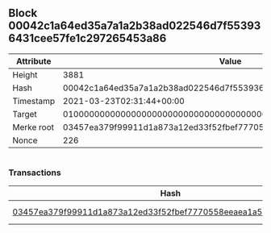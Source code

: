 ## Block 00042c1a64ed35a7a1a2b38ad022546d7f553936431cee57fe1c297265453a86

Attribute | Value
--- | ---
Height | 3881
Hash | 00042c1a64ed35a7a1a2b38ad022546d7f553936431cee57fe1c297265453a86
Timestamp | 2021-03-23T02:31:44+00:00
Target | 0100000000000000000000000000000000000000000000000000000000000000
Merke root | 03457ea379f99911d1a873a12ed33f52fbef7770558eeaea1a5ee323de385060
Nonce | 226

```

```

### Transactions

Hash | Amount
--- | ---
[03457ea379f99911d1a873a12ed33f52fbef7770558eeaea1a5ee323de385060](03457ea379f99911d1a873a12ed33f52fbef7770558eeaea1a5ee323de385060.md) | 10.00000000 SKEPTI 
